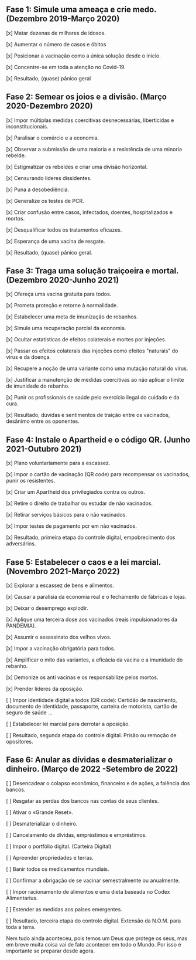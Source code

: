 ## Fase 1: Simule uma ameaça e crie medo. (Dezembro 2019-Março 2020)

  [x] Matar dezenas de milhares de idosos.
  
  [x] Aumentar o número de casos e óbitos
  
  [x] Posicionar a vacinação como a única solução desde o início.
  
  [x] Concentre-se em toda a atenção no Covid-19.
  
  [x] Resultado, (quase) pânico geral

## Fase 2: Semear os joios e a divisão. (Março 2020-Dezembro 2020)

  [x] Impor múltiplas medidas coercitivas desnecessárias, liberticidas e inconstitucionais.
  
  [x] Paralisar o comércio e a economia.
  
  [x] Observar a submissão de uma maioria e a resistência de uma minoria rebelde.
  
  [x] Estigmatizar os rebeldes e criar uma divisão horizontal.
  
  [x] Censurando líderes dissidentes.
  
  [x] Puna a desobediência.
  
  [x] Generalize os testes de PCR.
  
  [x] Criar confusão entre casos, infectados, doentes, hospitalizados e mortos.
  
  [x] Desqualificar todos os tratamentos eficazes.
  
  [x] Esperança de uma vacina de resgate.
  
  [x] Resultado, (quase) pânico geral.


## Fase 3: Traga uma solução traiçoeira e mortal. (Dezembro 2020-Junho 2021)

  [x] Ofereça uma vacina gratuita para todos.
  
  [x] Prometa proteção e retorne à normalidade.
  
  [x] Estabelecer uma meta de imunização de rebanhos.
  
  [x] Simule uma recuperação parcial da economia.
  
  [x] Ocultar estatísticas de efeitos colaterais e mortes por injeções.
  
  [x] Passar os efeitos colaterais das injeções como efeitos "naturais" do vírus e da doença.
  
  [x] Recupere a noção de uma variante como uma mutação natural do vírus.
  
  [x] Justificar a manutenção de medidas coercitivas ao não aplicar o limite de imunidade do rebanho.
  
  [x] Punir os profissionais de saúde pelo exercício ilegal do cuidado e da cura. 
  
  [x] Resultado, dúvidas e sentimentos de traição entre os vacinados, desânimo entre os oponentes.

## Fase 4: Instale o Apartheid e o código QR. (Junho 2021-Outubro 2021)

  [x] Plano voluntariamente para a escassez.
  
  [x] Impor o cartão de vacinação (QR code) para recompensar os vacinados, punir os resistentes.
  
  [x] Criar um Apartheid dos privilegiados contra os outros.
  
  [x] Retire o direito de trabalhar ou estudar de não vacinados.
  
  [x] Retirar serviços básicos para o não vacinados.
  
  [x] Impor testes de pagamento pcr em não vacinados.
  
  [x] Resultado, primeira etapa do controle digital, empobrecimento dos adversários.

## Fase 5: Estabelecer o caos e a lei marcial. (Novembro 2021-Março 2022)

  [x] Explorar a escassez de bens e alimentos.
  
  [x] Causar a paralisia da economia real e o fechamento de fábricas e lojas.
  
  [x] Deixar o desemprego explodir.
  
  [x] Aplique uma terceira dose aos vacinados (reais impulsionadores da PANDEMIA).
  
  [x] Assumir o assassinato dos velhos vivos.
  
  [x] Impor a vacinação obrigatória para todos.
  
  [x] Amplificar o mito das variantes, a eficácia da vacina e a imunidade do rebanho.
  
  [x] Demonize os anti vacinas e os responsabilize pelos mortos.
  
  [x] Prender líderes da oposição.
   
  [ ] Impor identidade digital a todos (QR code): Certidão de nascimento, documento de identidade, passaporte, carteira de motorista, cartão de seguro de saúde ...
  
  [ ] Estabelecer lei marcial para derrotar a oposição.
  
  [ ] Resultado, segunda etapa do controle digital. Prisão ou remoção de opositores.

## Fase 6: Anular as dívidas e desmaterializar o dinheiro. (Março de 2022 -Setembro de 2022)

  [ ] Desencadear o colapso econômico, financeiro e de ações, a falência dos bancos.
  
  [ ] Resgatar as perdas dos bancos nas contas de seus clientes.
  
  [ ] Ativar o «Grande Reset».
  
  [ ] Desmaterializar o dinheiro.
  
  [ ] Cancelamento de dívidas, empréstimos e empréstimos.
  
  [ ] Impor o portfólio digital. (Carteira Digital)
  
  [ ] Apreender propriedades e terras.
  
  [ ] Banir todos os medicamentos mundiais.
  
  [ ] Confirmar a obrigação de se vacinar semestralmente ou anualmente.
  
  [ ] Impor racionamento de alimentos e uma dieta baseada no Codex Alimentarius.
  
  [ ] Estender as medidas aos países emergentes.
  
  [ ] Resultado, terceira etapa do controle digital. Extensão da N.O.M. para toda a terra.



Nem tudo ainda aconteceu, pois temos um Deus que protege os seus, mas em breve muita coisa vai de fato acontecer em todo o Mundo. Por isso é importante se preparar desde agora. 
